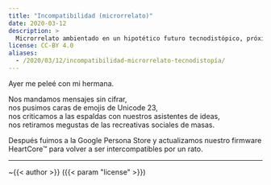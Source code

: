 ```yaml
---
title: "Incompatibilidad (microrrelato)"
date: 2020-03-12
description: >
  Microrrelato ambientado en un hipotético futuro tecnodistópico, próximo y familiar.
license: CC-BY 4.0
aliases:
  - /2020/03/12/incompatibilidad-microrrelato-tecnodistopía/
---
```


Ayer me peleé con mi hermana.

Nos mandamos mensajes sin cifrar,  
nos pusimos caras de emojis de Unicode 23,  
nos criticamos a las espaldas con nuestros asistentes de ideas,  
nos retiramos megustas de las recreativas sociales de masas.  

Después fuimos a la Google Persona Store y actualizamos nuestro firmware HeartCore™ para volver a ser intercompatibles por un rato.

---

~{{< author >}} ({{< param "license" >}})
